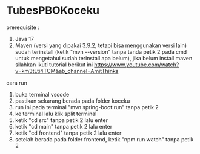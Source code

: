 # TubesPBOKoceku

prerequisite :
1. Java 17
2. Maven (versi yang dipakai 3.9.2, tetapi bisa menggunakan versi lain) sudah terinstall (ketik "mvn --version" tanpa tanda petik 2 pada cmd untuk mengetahui sudah terinstall apa belum), 
jika belum install maven silahkan ikuti tutorial berikut ini https://www.youtube.com/watch?v=km3tLti4TCM&ab_channel=AmitThinks

cara run
1. buka terminal vscode
2. pastikan sekarang berada pada folder koceku
3. run ini pada terminal "mvn spring-boot:run" tanpa petik 2
4. ke terminal lalu klik split terminal
5. ketik "cd src" tanpa petik 2 lalu enter
6. ketik "cd main" tanpa petik 2 lalu enter
7. ketik "cd frontend" tanpa petik 2 lalu enter
8. setelah berada pada folder frontend, ketik "npm run watch" tanpa petik 2  
